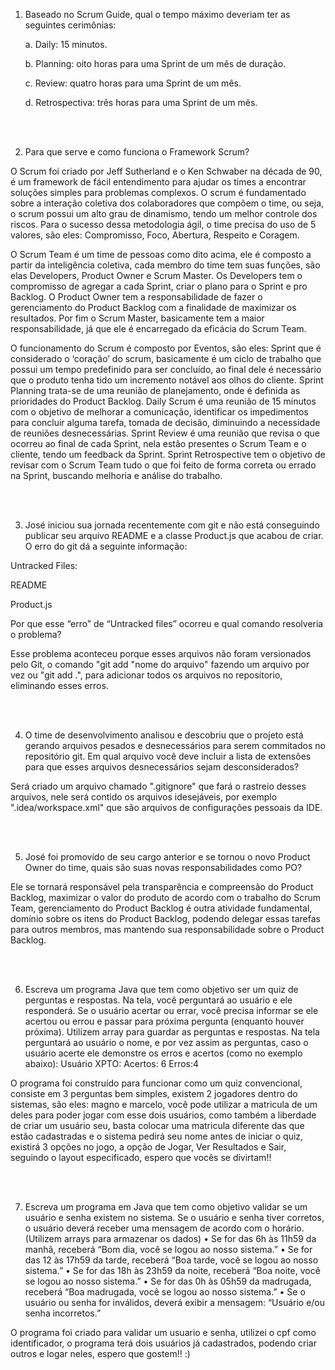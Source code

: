 1. Baseado no Scrum Guide, qual o tempo máximo deveriam ter as seguintes
   cerimônias:

    a. Daily: 15 minutos.

    b. Planning: oito horas para uma
    Sprint de um mês de duração.

    c. Review: quatro horas para uma Sprint de um mês.

    d. Retrospectiva: três horas para
    uma Sprint de um mês.

<br><br>

2. Para que serve e como funciona o Framework Scrum?

 <p>O Scrum foi criado por Jeff Sutherland e o Ken Schwaber na década de 90, é um framework de fácil entendimento para ajudar os times a encontrar soluções simples para problemas complexos. O scrum é fundamentado sobre a interação coletiva dos colaboradores que compõem o time, ou seja, o scrum possui um alto grau de dinamismo, tendo um melhor controle dos riscos. Para o sucesso dessa metodologia ágil, o time precisa do uso de 5 valores, são eles: Compromisso, Foco, Abertura, Respeito e Coragem.</p>
 <p>O Scrum Team é um time de pessoas como dito acima, ele é composto a partir da inteligência coletiva, cada membro do time tem suas funções, são elas Developers, Product Owner e Scrum Master. Os Developers tem o compromisso de agregar a cada Sprint, criar o plano para o Sprint e pro Backlog. O Product Owner tem a responsabilidade de fazer o gerenciamento do Product Backlog com a finalidade de maximizar os resultados. Por fim o Scrum Master, basicamente tem a maior responsabilidade, já que ele é encarregado da eficácia do Scrum Team.
 <p>O funcionamento do Scrum é composto por Eventos, são eles: Sprint que é considerado o ‘coração’ do scrum, basicamente é um ciclo de trabalho que possui um tempo predefinido para ser concluído, ao final dele é necessário que o produto tenha tido um incremento notável aos olhos do cliente. Sprint Planning trata-se de uma reunião de planejamento, onde é definida as prioridades do Product Backlog. Daily Scrum é uma reunião de 15 minutos com o objetivo de melhorar a comunicação, identificar os impedimentos para concluir alguma tarefa, tomada de decisão, diminuindo a necessidade de reuniões desnecessárias. Sprint Review é uma reunião que revisa o que ocorreu ao final de cada Sprint, nela estão presentes o Scrum Team e o cliente, tendo um feedback da Sprint. Sprint Retrospective tem o objetivo de revisar com o Scrum Team tudo o que foi feito de forma correta ou errado na Sprint, buscando melhoria e análise do trabalho.

<br><br>

3. José iniciou sua jornada recentemente com git e não está conseguindo
   publicar seu arquivo README e a classe Product.js que acabou de criar. O
   erro do git dá a seguinte informação:

Untracked Files:

README

Product.js

Por que esse “erro” de “Untracked files” ocorreu e qual comando resolveria
o problema?

Esse problema aconteceu porque esses arquivos não foram versionados pelo Git, o comando "git add "nome do arquivo" fazendo um arquivo por vez ou "git add .", para adicionar todos os arquivos no repositorio, eliminando esses erros.

<br><br>

4. O time de desenvolvimento analisou e descobriu que o projeto está gerando arquivos pesados e desnecessários para serem commitados no repositório git. Em qual arquivo você deve incluir a lista de extensões para que esses arquivos desnecessários sejam desconsiderados?

Será criado um arquivo chamado ".gitignore" que fará o rastreio desses arquivos, nele será contido os arquivos idesejáveis, por exemplo ".idea/workspace.xml" que são arquivos de configurações pessoais da IDE.

<br><br>

5. José foi promovido de seu cargo anterior e se tornou o novo Product Owner do time, quais são suas novas responsabilidades como PO?

Ele se tornará responsável pela transparência e compreensão do Product Backlog, maximizar o valor do produto de acordo com o trabalho do Scrum Team, gerenciamento do Product Backlog é outra atividade fundamental,  domínio sobre os itens do Product Backlog, podendo delegar essas tarefas para outros membros, mas mantendo sua responsabilidade sobre o Product Backlog.

<br><br>

6. Escreva um programa Java que tem como objetivo ser um quiz de
   perguntas e respostas. Na tela, você perguntará ao usuário e ele
   responderá. Se o usuário acertar ou errar, você precisa informar se ele
   acertou ou errou e passar para próxima pergunta (enquanto houver
   próxima). Utilizem array para guardar as perguntas e respostas. Na tela
   perguntará ao usuário o nome, e por vez assim as perguntas, caso o
   usuário acerte ele demonstre os erros e acertos (como no exemplo abaixo):
   Usuário XPTO:
   Acertos: 6
   Erros:4

O programa foi construído para funcionar como um quiz convencional, consiste em 3 perguntas bem simples, existem 2 jogadores dentro do sistemas, são eles: magno e marcelo, você pode utilizar a matricula de um deles para poder jogar com esse dois usuários, como também a liberdade de criar um usuário seu, basta colocar uma matricula diferente das que estão cadastradas e o sistema pedirá seu nome antes de iniciar o quiz, existirá 3 opções no jogo, a opção de Jogar, Ver Resultados e Sair, seguindo o layout especificado, espero que vocês se divirtam!!

<br><br>

7. Escreva um programa em Java que tem como objetivo validar se um
   usuário e senha existem no sistema. Se o usuário e senha tiver corretos, o
   usuário deverá receber uma mensagem de acordo com o horário. (Utilizem
   arrays para armazenar os dados)
   • Se for das 6h às 11h59 da manhã, receberá “Bom dia, você se
   logou ao nosso sistema.”
   • Se for das 12 às 17h59 da tarde, receberá “Boa tarde, você se
   logou ao nosso sistema.”
   • Se for das 18h às 23h59 da noite, receberá “Boa noite, você se
   logou ao nosso sistema.”
   • Se for das 0h às 05h59 da madrugada, receberá “Boa madrugada,
   você se logou ao nosso sistema.”
   • Se o usuário ou senha for inválidos, deverá exibir a mensagem:
   “Usuário e/ou senha incorretos.”
 
O programa foi criado para validar um usuario e senha, utilizei o cpf como identificador, o programa terá dois usuários já cadastrados, podendo criar outros e logar neles, espero que gostem!! :)
